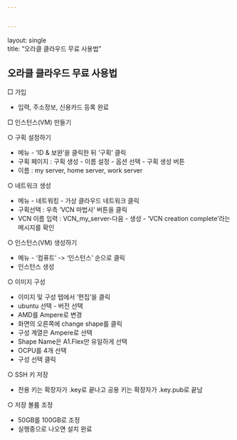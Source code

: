 ```yaml
---


---
```


<p>layout: single<br>
title:  “오라클 클라우드 무료 사용법”</p>
<h2 id="오라클-클라우드-무료-사용법">오라클 클라우드 무료 사용법</h2>
<p>□ 가입</p>
<ul>
<li>입력, 주소정보, 신용카드 등록 완료</li>
</ul>
<p>□ 인스턴스(VM) 만들기</p>
<p>○ 구획 설정하기</p>
<ul>
<li>메뉴 - ‘ID &amp; 보완’을 클릭한 뒤 ‘구획’ 클릭</li>
<li>구획 페이지 : 구획 생성 - 이름 설정 - 옵션 선택 - 구획 생성 버튼</li>
<li>이름 : my server, home server, work server</li>
</ul>
<p>○ 네트워크 생성</p>
<ul>
<li>메뉴 - 네트워킹 - 가상 클라우드 네트워크 클릭</li>
<li>구획선택 : 우측 ‘VCN 마법사’ 버튼을 클릭</li>
<li>VCN 이름 입력 : VCN_my_server-다음 - 생성 - ‘VCN creation complete’라는 메시지를 확인</li>
</ul>
<p>○ 인스턴스(VM) 생성하기</p>
<ul>
<li>메뉴 - ‘컴퓨트’ -&gt; ‘인스턴스’ 순으로 클릭</li>
<li>인스턴스 생성</li>
</ul>
<p>○ 이미지 구성</p>
<ul>
<li>이미지 및 구성 탭에서 ‘편집’을 클릭</li>
<li>ubuntu 선택 - 버전 선택</li>
<li>AMD를 Ampere로 변경</li>
<li>화면의 오른쪽에 change shape를 클릭</li>
<li>구성 계열은 Ampere로 선택</li>
<li>Shape Name은 A1.Flex만 유일하게 선택</li>
<li>OCPU를 4개 선택</li>
<li>구성 선택 클릭</li>
</ul>
<p>○ SSH 키 저장</p>
<ul>
<li>전용 키는 확장자가 .key로 끝나고 공용 키는 확장자가 .key.pub로 끝남</li>
</ul>
<p>○ 저장 볼륨 조정</p>
<ul>
<li>50GB를 100GB로 조정</li>
<li>실행중으로 나오면 설치 완료</li>
</ul>

